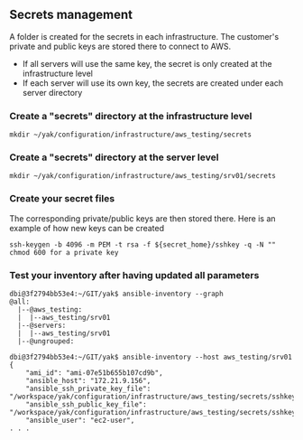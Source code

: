 ## Secrets management

A folder is created for the secrets in each infrastructure. The customer's private and public keys are stored there to connect to AWS.

- If all servers will use the same key, the secret is only created at the infrastructure level
- If each server will use its own key, the secrets are created under each server directory

### Create a "secrets" directory at the infrastructure level

```
mkdir ~/yak/configuration/infrastructure/aws_testing/secrets
```

### Create a "secrets" directory at the server level

```
mkdir ~/yak/configuration/infrastructure/aws_testing/srv01/secrets
```

### Create your secret files

The corresponding private/public keys are then stored there. Here is an example of how new keys can be created

```
ssh-keygen -b 4096 -m PEM -t rsa -f ${secret_home}/sshkey -q -N ""
chmod 600 for a private key
```

### Test your inventory after having updated all parameters

```
dbi@3f2794bb53e4:~/GIT/yak$ ansible-inventory --graph
@all:
  |--@aws_testing:
  |  |--aws_testing/srv01
  |--@servers:
  |  |--aws_testing/srv01
  |--@ungrouped:

dbi@3f2794bb53e4:~/GIT/yak$ ansible-inventory --host aws_testing/srv01
{
    "ami_id": "ami-07e51b655b107cd9b",
    "ansible_host": "172.21.9.156",
    "ansible_ssh_private_key_file": "/workspace/yak/configuration/infrastructure/aws_testing/secrets/sshkey",
    "ansible_ssh_public_key_file": "/workspace/yak/configuration/infrastructure/aws_testing/secrets/sshkey.pub",
    "ansible_user": "ec2-user",
. . .
```
